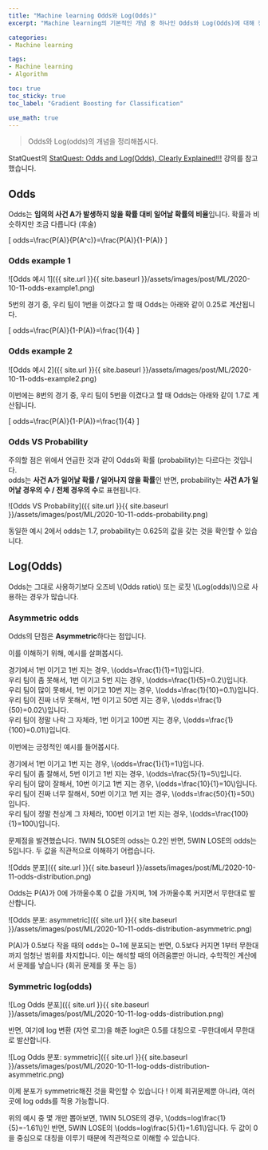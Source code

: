 ```yaml
---
title: "Machine learning Odds와 Log(Odds)"
excerpt: "Machine learning의 기본적인 개념 중 하나인 Odds와 Log(Odds)에 대해 정리해봅시다"

categories:
- Machine learning

tags:
- Machine learning
- Algorithm

toc: true
toc_sticky: true
toc_label: "Gradient Boosting for Classification"

use_math: true
---
```


> Odds와 Log(odds)의 개념을 정리해봅시다.

StatQuest의 [StatQuest: Odds and Log(Odds), Clearly Explained!!!](https://www.youtube.com/watch?app=desktop&v=ARfXDSkQf1Y) 강의를 참고했습니다.

## Odds

Odds는 **임의의 사건 A가 발생하지 않을 확률 대비 일어날 확률의 비율**입니다. 확률과 비슷하지만 조금 다릅니다 (후술)

\[
odds=\frac{P(A)}{P(A^c)}=\frac{P(A)}{1-P(A)}
\]

### Odds example 1
![Odds 예시 1]({{ site.url }}{{ site.baseurl }}/assets/images/post/ML/2020-10-11-odds-example1.png)

5번의 경기 중, 우리 팀이 1번을 이겼다고 할 때 Odds는 아래와 같이 0.25로 계산됩니다.

\[
odds=\frac{P(A)}{1-P(A)}=\frac{1}{4}
\]

### Odds example 2

![Odds 예시 2]({{ site.url }}{{ site.baseurl }}/assets/images/post/ML/2020-10-11-odds-example2.png)

이번에는 8번의 경기 중, 우리 팀이 5번을 이겼다고 할 때 Odds는 아래와 같이 1.7로 계산됩니다.

\[
odds=\frac{P(A)}{1-P(A)}=\frac{1}{4}
\]


### Odds VS Probability

주의할 점은 위에서 언급한 것과 같이 Odds와 확률 (probability)는 다르다는 것입니다.  
odds는 **사건 A가 일어날 확률 / 일어나지 않을 확률**인 반면, probability는 **사건 A가 일어날 경우의 수 / 전체 경우의 수**로 표현됩니다.

![Odds VS Probability]({{ site.url }}{{ site.baseurl }}/assets/images/post/ML/2020-10-11-odds-probability.png)

동일한 예시 2에서 odds는 1.7, probability는 0.625의 값을 갖는 것을 확인할 수 있습니다.

## Log(Odds)
Odds는 그대로 사용하기보다 오즈비 \\(Odds ratio\\) 또는 로짓 \\(Log(odds)\\)으로 사용하는 경우가 많습니다.

### Asymmetric odds

Odds의 단점은 **Asymmetric**하다는 점입니다.

이를 이해하기 위해, 예시를 살펴봅시다.

경기에서 1번 이기고 1번 지는 경우, \\(odds=\frac{1}{1}=1\\)입니다.  
우리 팀이 좀 못해서, 1번 이기고 5번 지는 경우, \\(odds=\frac{1}{5}=0.2\\)입니다.  
우리 팀이 많이 못해서, 1번 이기고 10번 지는 경우, \\(odds=\frac{1}{10}=0.1\\)입니다.  
우리 팀이 진짜 너무 못해서, 1번 이기고 50번 지는 경우, \\(odds=\frac{1}{50}=0.02\\)입니다.  
우리 팀이 정말 나락 그 자체라, 1번 이기고 100번 지는 경우, \\(odds=\frac{1}{100}=0.01\\)입니다.

이번에는 긍정적인 예시를 들어봅시다.

경기에서 1번 이기고 1번 지는 경우, \\(odds=\frac{1}{1}=1\\)입니다.  
우리 팀이 좀 잘해서, 5번 이기고 1번 지는 경우, \\(odds=\frac{5}{1}=5\\)입니다.  
우리 팀이 많이 잘해서, 10번 이기고 1번 지는 경우, \\(odds=\frac{10}{1}=10\\)입니다.  
우리 팀이 진짜 너무 잘해서, 50번 이기고 1번 지는 경우, \\(odds=\frac{50}{1}=50\\)입니다.  
우리 팀이 정말 천상계 그 자체라, 100번 이기고 1번 지는 경우, \\(odds=\frac{100}{1}=100\\)입니다.

문제점을 발견했습니다.
1WIN 5LOSE의 odss는 0.2인 반면, 5WIN LOSE의 odds는 5입니다. 두 값을 직관적으로 이해하기 어렵습니다.

![Odds 분포]({{ site.url }}{{ site.baseurl }}/assets/images/post/ML/2020-10-11-odds-distribution.png)

Odds는 P(A)가 0에 가까울수록 0 값을 가지며, 1에 가까울수록 커지면서 무한대로 발산합니다.  

![Odds 분포: asymmetric]({{ site.url }}{{ site.baseurl }}/assets/images/post/ML/2020-10-11-odds-distribution-asymmetric.png)

P(A)가 0.5보다 작을 때의 odds는 0~1에 분포되는 반면, 0.5보다 커지면 1부터 무한대까지 엄청난 범위를 차지합니다. 이는 해석할 때의 어려움뿐만 아니라, 수학적인 계산에서 문제를 낳습니다 (회귀 문제를 못 푸는 등)

### Symmetric log(odds)

![Log Odds 분포]({{ site.url }}{{ site.baseurl }}/assets/images/post/ML/2020-10-11-log-odds-distribution.png)

반면, 여기에 log 변환 (자연 로그)을 해준 logit은 0.5를 대칭으로 -무한대에서 무한대로 발산합니다.

![Log Odds 분포: symmetric]({{ site.url }}{{ site.baseurl }}/assets/images/post/ML/2020-10-11-log-odds-distribution-asymmetric.png)

이제 분포가 symmetric해진 것을 확인할 수 있습니다 ! 이제 회귀문제뿐 아니라, 여러 곳에 log odds를 적용 가능합니다.

위의 예시 중 몇 개만 뽑아보면,
1WIN 5LOSE의 경우, \\(odds=log\frac{1}{5}=-1.61\\)인 반면, 5WIN LOSE의 \\(odds=log\frac{5}{1}=1.61\\)입니다. 두 값이 0을 중심으로 대칭을 이루기 때문에 직관적으로 이해할 수 있습니다.
